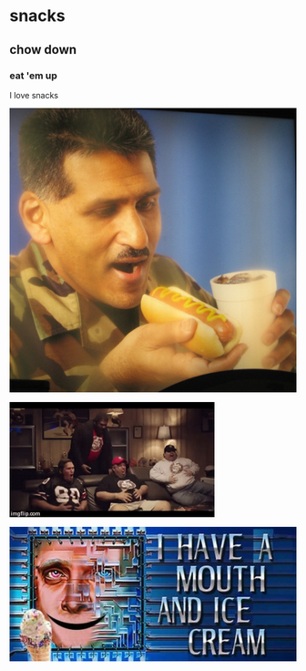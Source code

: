 # snacks

## chow down

### eat 'em up

I love snacks

![Sgt. ChowDown](/resources/sgt-chowdown.jpg)

![Snack Buddies](resources/snacks.gif "Gotta have my snacks!")

![ICECREAM](/resources/icecream.jpg)
